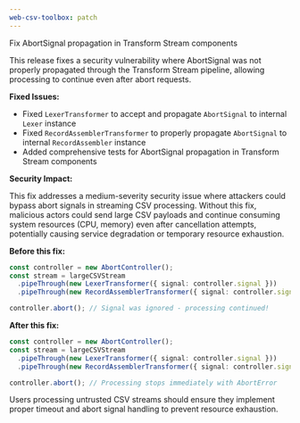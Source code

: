 ```yaml
---
web-csv-toolbox: patch
---
```


Fix AbortSignal propagation in Transform Stream components

This release fixes a security vulnerability where AbortSignal was not properly propagated through the Transform Stream pipeline, allowing processing to continue even after abort requests.

**Fixed Issues:**

- Fixed `LexerTransformer` to accept and propagate `AbortSignal` to internal `Lexer` instance
- Fixed `RecordAssemblerTransformer` to properly propagate `AbortSignal` to internal `RecordAssembler` instance
- Added comprehensive tests for AbortSignal propagation in Transform Stream components

**Security Impact:**

This fix addresses a medium-severity security issue where attackers could bypass abort signals in streaming CSV processing. Without this fix, malicious actors could send large CSV payloads and continue consuming system resources (CPU, memory) even after cancellation attempts, potentially causing service degradation or temporary resource exhaustion.

**Before this fix:**
```ts
const controller = new AbortController();
const stream = largeCSVStream
  .pipeThrough(new LexerTransformer({ signal: controller.signal }))
  .pipeThrough(new RecordAssemblerTransformer({ signal: controller.signal }));

controller.abort(); // Signal was ignored - processing continued!
```

**After this fix:**
```ts
const controller = new AbortController();
const stream = largeCSVStream
  .pipeThrough(new LexerTransformer({ signal: controller.signal }))
  .pipeThrough(new RecordAssemblerTransformer({ signal: controller.signal }));

controller.abort(); // Processing stops immediately with AbortError
```

Users processing untrusted CSV streams should ensure they implement proper timeout and abort signal handling to prevent resource exhaustion.
